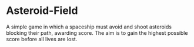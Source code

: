 # Asteroid-Field
A simple game in which a spaceship must avoid and shoot asteroids blocking their path, awarding score. The aim is to gain the highest possible score before all lives are lost.
